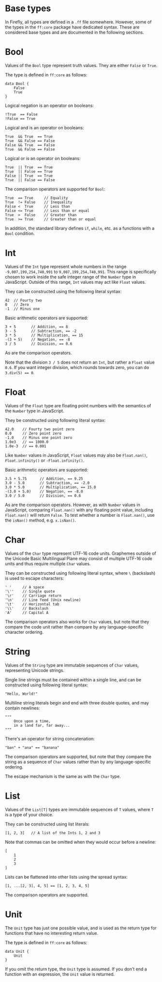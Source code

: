# Base types

In Firefly, all types are defined in a `.ff` file somewhere. 
However, some of the types in the `ff:core` package have dedicated syntax.
These are considered base types and are documented in the following sections.


# Bool

Values of the `Bool` type represent truth values. They are either `False` or `True`.

The type is defined in `ff:core` as follows:

```firefly
data Bool {
    False
    True
}
```

Logical negation is an operator on booleans:

```firefly
!True  == False
!False == True
```

Logical and is an operator on booleans:

```firefly
True  && True  == True
True  && False == False
False && True  == False
True  && False == False
```

Logical or is an operator on booleans:

```firefly
True  || True  == True
True  || False == True
False || True  == True
True  || False == False
```

The comparison operators are supported for `Bool`:

```firefly
True  == True     // Equality
True  != False    // Inequality
False <  True     // Less than
False <= True     // Less than or equal
True  >  False    // Greater than
True  >= True     // Greater than or equal
```

In addition, the standard library defines `if`, `while`, etc. as a functions with a `Bool` condition.


# Int

Values of the `Int` type represent whole numbers in the range `-9,007,199,254,740,991` to `9,007,199,254,740,991`. This range is specifically chosen to work inside the safe integer range of the `Number` type in JavaScript. Outside of this range, `Int` values may act like `Float` values.

They can be constructed using the following literal syntax:

```firefly
42  // Fourty two
0   // Zero
-1  // Minus one
```

Basic arithmetic operators are supported:

```firefly
3 + 5       // Addition, == 8
3 - 5       // Subtraction, == -2
3 * 5       // Multiplication, == 15
-(3 + 5)    // Negation, == -8
3 / 5       // Division, == 0.6
```

As are the comparison operators.

Note that the division `3 / 5` does not return an `Int`, but rather a `Float` value `0.6`. If you want integer division, which rounds towards zero, you can do `3.div(5) == 0`.


# Float

Values of the `Float` type are floating point numbers with the semantics of the `Number` type in JavaScript.

They be constructed using following literal syntax:

```firefly
42.0    // Fourty two point zero
0.0     // Zero point zero
-1.0    // Minus one point zero
1.0e3   // == 1000.0
1.0e-3  // == 0.001
```

Like `Number` values in JavaScript, `Float` values may also be `Float.nan()`, `Float.infinity()` or `-Float.infinity()`.

Basic arithmetic operators are supported:

```firefly
3.5 + 5.75      // Addition, == 9.25
3.0 - 5.0       // Subtraction, == -2.0
3.0 * 5.0       // Multiplication, == 15.0
-(3.0 + 5.0)    // Negation, == -8.0
3.0 / 5.0       // Division, == 0.6
```

As are the comparison operators. 
However, as with `Number` values in JavaScript, comparing `Float.nan()` with any floating point value, including `Float.nan()` will return `False`.
To test whether a number is `Float.nan()`, use the `isNan()` method, e.g. `x.isNan()`.


# Char

Values of the `Char` type represent UTF-16 code units. 
Graphemes outside of the Unicode Basic Multilingual Plane may consist of multiple UTF-16 code units and thus require multiple `Char` values.

They can be constructed using following literal syntax, where `\` (backslash) is used to escape characters:

```firefly
' '     // A space
'\''    // Single quote
'\r'    // Carriage return
'\n'    // Line feed (Unix newline)
'\t'    // Horizontal tab
'\\'    // Backslash
'A'     // Capital A
```

The comparison operators also works for `Char` values, but note that they compare the code unit rather than compare by any language-specific character ordering.


# String

Values of the `String` type are immutable sequences of `Char` values, representing Unicode strings. 

Single line strings must be contained within a single line, and can be constructed using following literal syntax:

```firefly
"Hello, World!"
```

Multiline string literals begin and end with three double quotes, and may contain newlines:

```firefly
"""
    Once upon a time,
    in a land far, far away...
"""
```

There's an operator for string concatenation:

```firefly
"ban" + "ana" == "banana"
```

The comparison operators are supported, but note that they compare the string as a sequence of `Char` values rather than by any language-specific ordering.

The escape mechanism is the same as with the `Char` type.


# List

Values of the `List[T]` types are immutable sequences of `T` values, where `T` is a type of your choice.

They can be constructed using list literals:

```firefly
[1, 2, 3]   // A list of the Ints 1, 2 and 3
```

Note that commas can be omitted when they would occur before a newline:

```firefly
[
    1
    2
    3
]
```

Lists can be flattened into other lists using the spread syntax:

```firefly
[1, ...[2, 3], 4, 5] == [1, 2, 3, 4, 5]
```

The comparison operators are supported.


# Unit

The `Unit` type has just one possible value, and is used as the return type for functions that have no interesting return value.

The type is defined in `ff:core` as follows:

```firefly
data Unit {
    Unit
}
```

If you omit the return type, the `Unit` type is assumed. If you don't end a function with an expression, the `Unit` value is returned.
